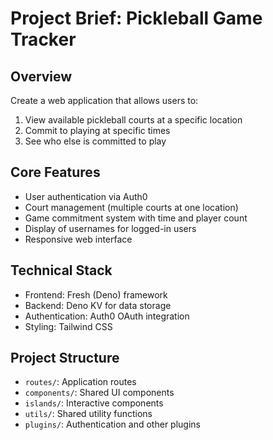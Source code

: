 # Project Brief: Pickleball Game Tracker

## Overview
Create a web application that allows users to:
1. View available pickleball courts at a specific location
2. Commit to playing at specific times
3. See who else is committed to play

## Core Features
- User authentication via Auth0
- Court management (multiple courts at one location)
- Game commitment system with time and player count
- Display of usernames for logged-in users
- Responsive web interface

## Technical Stack
- Frontend: Fresh (Deno) framework
- Backend: Deno KV for data storage
- Authentication: Auth0 OAuth integration
- Styling: Tailwind CSS

## Project Structure
- `routes/`: Application routes
- `components/`: Shared UI components
- `islands/`: Interactive components
- `utils/`: Shared utility functions
- `plugins/`: Authentication and other plugins
